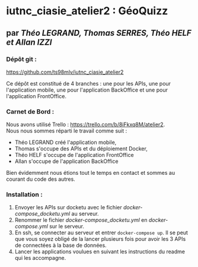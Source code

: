 # iutnc_ciasie_atelier2 : GéoQuizz
## par <i>Théo LEGRAND, Thomas SERRES, Théo HELF et Allan IZZI</i>

### Dépôt git :
<a href="https://github.com/ts98mlv/iutnc_ciasie_atelier2">https://github.com/ts98mlv/iutnc_ciasie_atelier2</a>

Ce dépôt est constitué de 4 branches : une pour les APIs, une pour l'application mobile, 
une pour l'application BackOffice et une pour l'application FrontOffice.

### Carnet de Bord :
Nous avons utilisé Trello : <a href="https://trello.com/b/8iFkxq8M/atelier2">https://trello.com/b/8iFkxq8M/atelier2</a>.
<br>  Nous nous sommes réparti le travail comme suit : 
<ul>
    <li>Théo LEGRAND créé l'application mobile,</li>
    <li>Thomas s'occupe des APIs et du déploiement Docker,</li>
    <li>Théo HELF s'occupe de l'application FrontOffice</li>
    <li>Allan s'occupe de l'application BackOffice</li>
</ul>

Bien évidemment nous étions tout le temps en contact et sommes au courant du code des autres.

### Installation : 
<ol>
    <li>
        Envoyer les APIs sur docketu avec le fichier <i>docker-compose_docketu.yml</i> au serveur.
    </li>
    <li>
        Renommer le fichier <i>docker-compose_docketu.yml</i> en <i>docker-compose.yml</i> sur le serveur.
    </li>
    <li>
        En ssh, se connecter au serveur et entrer <code>docker-compose up</code>. Il se peut que vous soyez obligé de la lancer plusieurs fois pour avoir les 3 APIs de connectées à la base de données.
    </li>
    <li>Lancer les applications voulues en suivant les instructions du readme qui les accompagne.</li>
</ol>